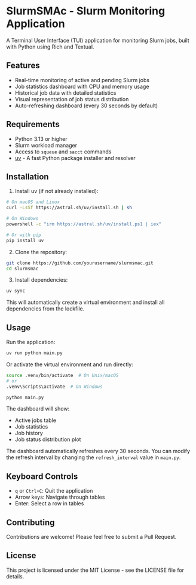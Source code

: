 # SlurmSMAc - Slurm Monitoring Application

A Terminal User Interface (TUI) application for monitoring Slurm jobs, built with Python using Rich and Textual.

## Features

- Real-time monitoring of active and pending Slurm jobs
- Job statistics dashboard with CPU and memory usage
- Historical job data with detailed statistics
- Visual representation of job status distribution
- Auto-refreshing dashboard (every 30 seconds by default)

## Requirements

- Python 3.13 or higher
- Slurm workload manager
- Access to `squeue` and `sacct` commands
- [uv](https://docs.astral.sh/uv/) - A fast Python package installer and resolver

## Installation

1. Install uv (if not already installed):
```bash
# On macOS and Linux
curl -LsSf https://astral.sh/uv/install.sh | sh

# On Windows
powershell -c "irm https://astral.sh/uv/install.ps1 | iex"

# Or with pip
pip install uv
```

2. Clone the repository:
```bash
git clone https://github.com/yourusername/slurmsmac.git
cd slurmsmac
```

3. Install dependencies:
```bash
uv sync
```

This will automatically create a virtual environment and install all dependencies from the lockfile.

## Usage

Run the application:
```bash
uv run python main.py
```

Or activate the virtual environment and run directly:
```bash
source .venv/bin/activate  # On Unix/macOS
# or
.venv\Scripts\activate  # On Windows

python main.py
```

The dashboard will show:
- Active jobs table
- Job statistics
- Job history
- Job status distribution plot

The dashboard automatically refreshes every 30 seconds. You can modify the refresh interval by changing the `refresh_interval` value in `main.py`.

## Keyboard Controls

- `q` or `Ctrl+C`: Quit the application
- Arrow keys: Navigate through tables
- Enter: Select a row in tables

## Contributing

Contributions are welcome! Please feel free to submit a Pull Request.

## License

This project is licensed under the MIT License - see the LICENSE file for details.

